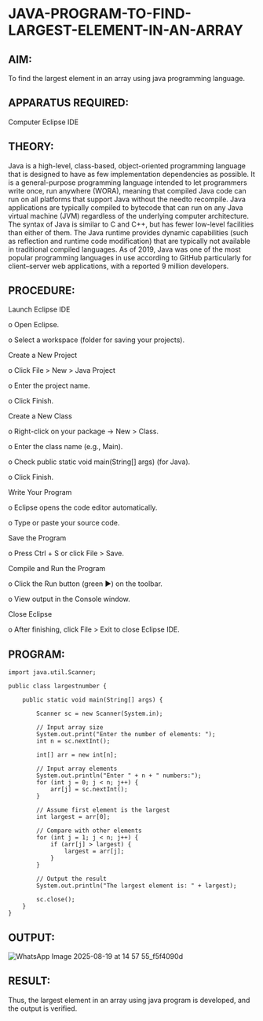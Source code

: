 # JAVA-PROGRAM-TO-FIND-LARGEST-ELEMENT-IN-AN-ARRAY

## AIM:
To find the largest element in an array using java programming language.

## APPARATUS REQUIRED:

Computer 
Eclipse IDE

## THEORY:

Java is a high-level, class-based, object-oriented programming language that is designed to have as few implementation dependencies as possible. It is a general-purpose programming language intended to let programmers write once, run anywhere (WORA), meaning that compiled Java code can run on all platforms that support Java without the needto recompile. Java applications are typically compiled to bytecode that can run on any Java virtual machine (JVM) regardless of the underlying computer architecture. The syntax of Java is similar to C and C++, but has fewer low-level facilities than either of them. The Java runtime provides dynamic capabilities (such as reflection and runtime code modification) that are typically not available in traditional compiled languages. As of 2019, Java was one of the most popular programming languages in use according to GitHub particularly for client–server web applications, with a reported 9 million developers.

## PROCEDURE:

Launch Eclipse IDE

o Open Eclipse.

o Select a workspace (folder for saving your projects).

Create a New Project

o Click File > New > Java Project

o Enter the project name.

o Click Finish.

Create a New Class 

o Right-click on your package → New > Class.

o Enter the class name (e.g., Main).

o Check public static void main(String[] args) (for Java).

o Click Finish.

Write Your Program

o Eclipse opens the code editor automatically.

o Type or paste your source code.

Save the Program

o Press Ctrl + S or click File > Save.

Compile and Run the Program

o Click the Run button (green ▶) on the toolbar.

o View output in the Console window.

Close Eclipse

o After finishing, click File > Exit to close Eclipse IDE.


## PROGRAM:
```
import java.util.Scanner;

public class largestnumber {

    public static void main(String[] args) {

        Scanner sc = new Scanner(System.in);

        // Input array size
        System.out.print("Enter the number of elements: ");
        int n = sc.nextInt();

        int[] arr = new int[n];

        // Input array elements
        System.out.println("Enter " + n + " numbers:");
        for (int j = 0; j < n; j++) {
            arr[j] = sc.nextInt();
        }

        // Assume first element is the largest
        int largest = arr[0];

        // Compare with other elements
        for (int j = 1; j < n; j++) {
            if (arr[j] > largest) {
                largest = arr[j];
            }
        }

        // Output the result
        System.out.println("The largest element is: " + largest);

        sc.close();
    }
}
```

## OUTPUT:
![WhatsApp Image 2025-08-19 at 14 57 55_f5f4090d](https://github.com/user-attachments/assets/8a025ec2-9879-4947-ba9a-118c1229cec6)


## RESULT:

Thus, the largest element in an array using java program is developed, and the output is verified.

